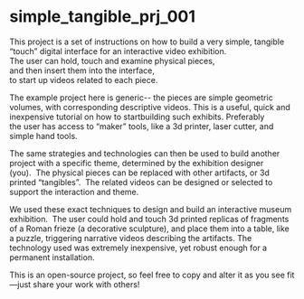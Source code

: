 # simple_tangible_prj_001

This project is a set of instructions on how to build a very simple, tangible “touch” digital interface for an interactive video exhibition.  The user can hold, touch and examine physical pieces, and then insert them into the interface, to start up videos related to each piece.

The example project here is generic-- the pieces are simple geometric volumes, with corresponding descriptive videos. This is a useful, quick and inexpensive tutorial on how to startbuilding such exhibits. Preferably the user has access to “maker” tools, like a 3d printer, laser cutter, and simple hand tools.

The same strategies and technologies can then be used to build another project with a specific theme, determined by the exhibition designer (you).  The physical pieces can be replaced with other artifacts, or 3d printed “tangibles”.  The related videos can be designed or selected to support the interaction and theme.

We used these exact techniques to design and build an interactive museum exhibition.  The user could hold and touch 3d printed replicas of fragments of a Roman frieze (a decorative sculpture), and place them into a table, like a puzzle, triggering narrative videos describing the artifacts. The technology used was extremely inexpensive, yet robust enough for a permanent installation.

This is an open-source project, so feel free to copy and alter it as you see fit—just share your work with others!
